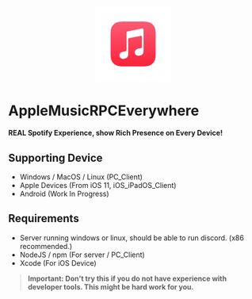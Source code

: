 <center>
    <img src="./readmeimages/새%20프로젝트-2.png" width = 30%>
</center>

# AppleMusicRPCEverywhere
**REAL Spotify Experience, show Rich Presence on Every Device!**
## Supporting Device 
- Windows / MacOS / Linux (PC_Client)
- Apple Devices (From iOS 11, iOS_iPadOS_Client)
- Android (Work In Progress)

## Requirements 
- Server running windows or linux, should be able to run discord. (x86 recommended.)
- NodeJS / npm (For server / PC_Client)
- Xcode (For iOS Device)

> **Important: Don't try this if you do not have experience with developer tools. This might be hard work for you.**